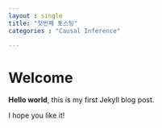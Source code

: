 ```yaml
---
layout : single 
title: "첫번째 포스팅"
categories : "Causal Inference"

---
```

# Welcome

**Hello world**, this is my first Jekyll blog post.

I hope you like it!
